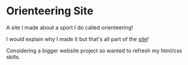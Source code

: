 # Orienteering Site

A site I made about a sport I do called orienteering!

I would explain why I made it but that's all part of the [site](https://123xxgamer.github.io/orienteering-site/)!

Considering a bigger website project so wanted to refresh my html/css skills.
